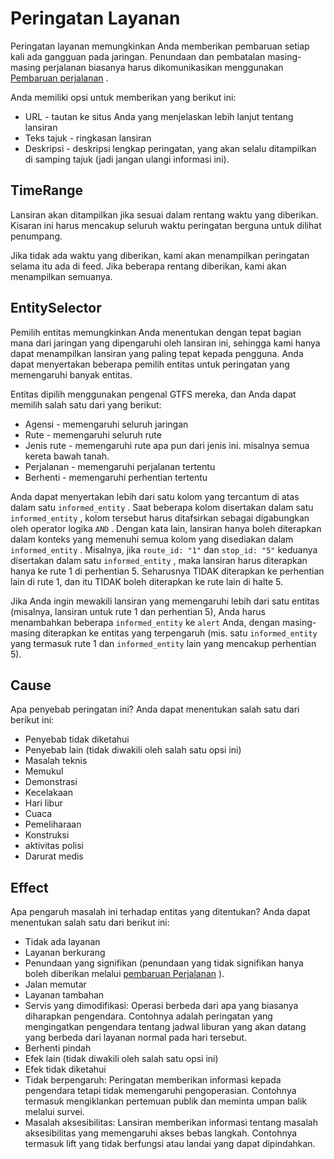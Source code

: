 # Peringatan Layanan

Peringatan layanan memungkinkan Anda memberikan pembaruan setiap kali ada gangguan pada jaringan. Penundaan dan pembatalan masing-masing perjalanan biasanya harus dikomunikasikan menggunakan [Pembaruan perjalanan](trip-updates.md) .

Anda memiliki opsi untuk memberikan yang berikut ini:

*   URL - tautan ke situs Anda yang menjelaskan lebih lanjut tentang lansiran
*   Teks tajuk - ringkasan lansiran
*   Deskripsi - deskripsi lengkap peringatan, yang akan selalu ditampilkan di samping tajuk (jadi jangan ulangi informasi ini).

## TimeRange

Lansiran akan ditampilkan jika sesuai dalam rentang waktu yang diberikan. Kisaran ini harus mencakup seluruh waktu peringatan berguna untuk dilihat penumpang.

Jika tidak ada waktu yang diberikan, kami akan menampilkan peringatan selama itu ada di feed. Jika beberapa rentang diberikan, kami akan menampilkan semuanya.

## EntitySelector

Pemilih entitas memungkinkan Anda menentukan dengan tepat bagian mana dari jaringan yang dipengaruhi oleh lansiran ini, sehingga kami hanya dapat menampilkan lansiran yang paling tepat kepada pengguna. Anda dapat menyertakan beberapa pemilih entitas untuk peringatan yang memengaruhi banyak entitas.

Entitas dipilih menggunakan pengenal GTFS mereka, dan Anda dapat memilih salah satu dari yang berikut:

*   Agensi - memengaruhi seluruh jaringan
*   Rute - memengaruhi seluruh rute
*   Jenis rute - memengaruhi rute apa pun dari jenis ini. misalnya semua kereta bawah tanah.
*   Perjalanan - memengaruhi perjalanan tertentu
*   Berhenti - memengaruhi perhentian tertentu

Anda dapat menyertakan lebih dari satu kolom yang tercantum di atas dalam satu `informed_entity` . Saat beberapa kolom disertakan dalam satu `informed_entity` , kolom tersebut harus ditafsirkan sebagai digabungkan oleh operator logika `AND` . Dengan kata lain, lansiran hanya boleh diterapkan dalam konteks yang memenuhi semua kolom yang disediakan dalam `informed_entity` . Misalnya, jika `route_id: "1"` dan `stop_id: "5"` keduanya disertakan dalam satu `informed_entity` , maka lansiran harus diterapkan hanya ke rute 1 di perhentian 5. Seharusnya TIDAK diterapkan ke perhentian lain di rute 1, dan itu TIDAK boleh diterapkan ke rute lain di halte 5.

Jika Anda ingin mewakili lansiran yang memengaruhi lebih dari satu entitas (misalnya, lansiran untuk rute 1 dan perhentian 5), Anda harus menambahkan beberapa `informed_entity` ke `alert` Anda, dengan masing-masing diterapkan ke entitas yang terpengaruh (mis. satu `informed_entity` yang termasuk rute 1 dan `informed_entity` lain yang mencakup perhentian 5).

## Cause

Apa penyebab peringatan ini? Anda dapat menentukan salah satu dari berikut ini:

*   Penyebab tidak diketahui
*   Penyebab lain (tidak diwakili oleh salah satu opsi ini)
*   Masalah teknis
*   Memukul
*   Demonstrasi
*   Kecelakaan
*   Hari libur
*   Cuaca
*   Pemeliharaan
*   Konstruksi
*   aktivitas polisi
*   Darurat medis

## Effect

Apa pengaruh masalah ini terhadap entitas yang ditentukan? Anda dapat menentukan salah satu dari berikut ini:

*   Tidak ada layanan
*   Layanan berkurang
*   Penundaan yang signifikan (penundaan yang tidak signifikan hanya boleh diberikan melalui [pembaruan Perjalanan](trip-updates.md) ).
*   Jalan memutar
*   Layanan tambahan
*   Servis yang dimodifikasi: Operasi berbeda dari apa yang biasanya diharapkan pengendara. Contohnya adalah peringatan yang mengingatkan pengendara tentang jadwal liburan yang akan datang yang berbeda dari layanan normal pada hari tersebut.
*   Berhenti pindah
*   Efek lain (tidak diwakili oleh salah satu opsi ini)
*   Efek tidak diketahui
*   Tidak berpengaruh: Peringatan memberikan informasi kepada pengendara tetapi tidak memengaruhi pengoperasian. Contohnya termasuk mengiklankan pertemuan publik dan meminta umpan balik melalui survei.
*   Masalah aksesibilitas: Lansiran memberikan informasi tentang masalah aksesibilitas yang memengaruhi akses bebas langkah. Contohnya termasuk lift yang tidak berfungsi atau landai yang dapat dipindahkan.
